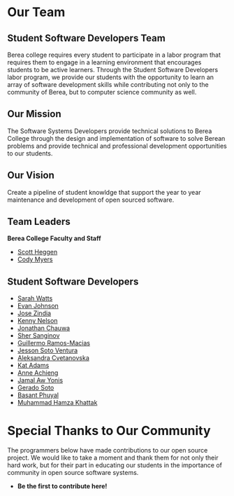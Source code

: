 # Our Team
## Student Software Developers Team
Berea college requires every student to participate in a labor program that
requires them to engage in a learning environment that encourages students to be
active learners. Through the Student Software Developers labor program, we provide
our students with the opportunity to learn an array of software development skills
while contributing not only to the community of Berea, but to computer science 
community as well.

## Our Mission
The Software Systems Developers provide technical solutions to Berea College 
through the design and implementation of software to solve Berean problems and
provide technical and professional development opportunities to our students.

## Our Vision
Create a pipeline of student knowldge that support the year to year maintenance
and development of open sourced software.

## Team Leaders
__Berea College Faculty and Staff__

* [Scott Heggen](https://bitbucket.org/sheggen/)
* [Cody Myers](https://bitbucket.org/cody_myers/)

## Student Software Developers
* [Sarah Watts](https://bitbucket.org/sarahawatts/)
* [Evan Johnson](https://bitbucket.org/johnsone/)
* [Jose Zindia](https://bitbucket.org/jzindia/)
* [Kenny Nelson](https://bitbucket.org/nelsonkenny/)
* [Jonathan Chauwa](https://bitbucket.org/Jchauwa/)
* [Sher Sanginov](https://bitbucket.org/shersanginov/)
* [Guillermo Ramos-Macias](https://bitbucket.org/guillermo_ramos/)
* [Jesson Soto Ventura](https://bitbucket.org/Jessonsotoventura/)
* [Aleksandra Cvetanovska](https://bitbucket.org/cvetanovskaalex/)
* [Kat Adams](https://bitbucket.org/paesh1997/)
* [Anne Achieng](https://bitbucket.org/Otianne/)
* [Jamal Aw Yonis](https://bitbucket.org/awyoonisj/)
* [Gerado Soto](https://bitbucket.org/grrdsoto/)
* [Basant Phuyal](https://bitbucket.org/phuyalb16/)
* [Muhammad Hamza Khattak](https://bitbucket.org/hamzaktk18/)


# Special Thanks to Our Community
The programmers below have made contributions to our open source project. We 
would like to take a moment and thank them for not only their hard work, but for
their part in educating our students in the importance of community in open 
source software systems.

* __Be the first to contribute here!__
